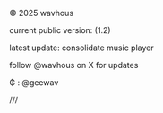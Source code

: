 <!-- README.md -->

© 2025 wavhous

current public version: (1.2)

latest update: consolidate music player

follow @wavhous on X for updates

₲ : @geewav

///
